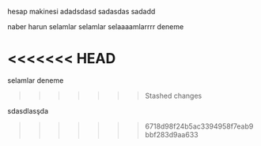 hesap makinesi 
adadsdasd
sadasdas
sadadd

naber harun
selamlar selamlar selaaaamlarrrr
deneme

<<<<<<< HEAD
=======
selamlar deneme 
>>>>>>> Stashed changes

sdasdlasşda
>>>>>>> 6718d98f24b5ac3394958f7eab9bbf283d9aa633
